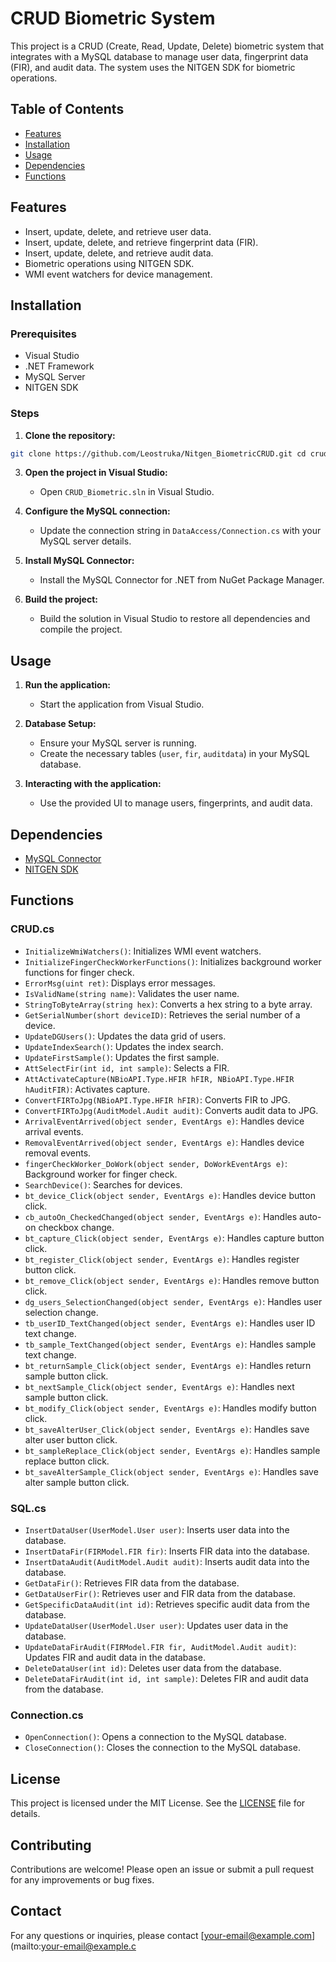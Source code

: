 # CRUD Biometric System

This project is a CRUD (Create, Read, Update, Delete) biometric system that integrates with a MySQL database to manage user data, fingerprint data (FIR), and audit data. The system uses the NITGEN SDK for biometric operations.

## Table of Contents

- [Features](#features)
- [Installation](#installation)
- [Usage](#usage)
- [Dependencies](#dependencies)
- [Functions](#functions)

## Features

- Insert, update, delete, and retrieve user data.
- Insert, update, delete, and retrieve fingerprint data (FIR).
- Insert, update, delete, and retrieve audit data.
- Biometric operations using NITGEN SDK.
- WMI event watchers for device management.

## Installation

### Prerequisites

- Visual Studio
- .NET Framework
- MySQL Server
- NITGEN SDK

### Steps

1. **Clone the repository:**
```Bash
git clone https://github.com/Leostruka/Nitgen_BiometricCRUD.git cd crud-biometric-system
```

3. **Open the project in Visual Studio:**
   - Open `CRUD_Biometric.sln` in Visual Studio.

4. **Configure the MySQL connection:**
   - Update the connection string in `DataAccess/Connection.cs` with your MySQL server details.

5. **Install MySQL Connector:**
   - Install the MySQL Connector for .NET from NuGet Package Manager.

6. **Build the project:**
   - Build the solution in Visual Studio to restore all dependencies and compile the project.

## Usage

1. **Run the application:**
   - Start the application from Visual Studio.

2. **Database Setup:**
   - Ensure your MySQL server is running.
   - Create the necessary tables (`user`, `fir`, `auditdata`) in your MySQL database.

3. **Interacting with the application:**
   - Use the provided UI to manage users, fingerprints, and audit data.

## Dependencies

- [MySQL Connector](https://dev.mysql.com/downloads/connector/net/)
- [NITGEN SDK](https://www.nitgen.com/eng/)

## Functions

### CRUD.cs

- `InitializeWmiWatchers()`: Initializes WMI event watchers.
- `InitializeFingerCheckWorkerFunctions()`: Initializes background worker functions for finger check.
- `ErrorMsg(uint ret)`: Displays error messages.
- `IsValidName(string name)`: Validates the user name.
- `StringToByteArray(string hex)`: Converts a hex string to a byte array.
- `GetSerialNumber(short deviceID)`: Retrieves the serial number of a device.
- `UpdateDGUsers()`: Updates the data grid of users.
- `UpdateIndexSearch()`: Updates the index search.
- `UpdateFirstSample()`: Updates the first sample.
- `AttSelectFir(int id, int sample)`: Selects a FIR.
- `AttActivateCapture(NBioAPI.Type.HFIR hFIR, NBioAPI.Type.HFIR hAuditFIR)`: Activates capture.
- `ConvertFIRToJpg(NBioAPI.Type.HFIR hFIR)`: Converts FIR to JPG.
- `ConvertFIRToJpg(AuditModel.Audit audit)`: Converts audit data to JPG.
- `ArrivalEventArrived(object sender, EventArgs e)`: Handles device arrival events.
- `RemovalEventArrived(object sender, EventArgs e)`: Handles device removal events.
- `fingerCheckWorker_DoWork(object sender, DoWorkEventArgs e)`: Background worker for finger check.
- `SearchDevice()`: Searches for devices.
- `bt_device_Click(object sender, EventArgs e)`: Handles device button click.
- `cb_autoOn_CheckedChanged(object sender, EventArgs e)`: Handles auto-on checkbox change.
- `bt_capture_Click(object sender, EventArgs e)`: Handles capture button click.
- `bt_register_Click(object sender, EventArgs e)`: Handles register button click.
- `bt_remove_Click(object sender, EventArgs e)`: Handles remove button click.
- `dg_users_SelectionChanged(object sender, EventArgs e)`: Handles user selection change.
- `tb_userID_TextChanged(object sender, EventArgs e)`: Handles user ID text change.
- `tb_sample_TextChanged(object sender, EventArgs e)`: Handles sample text change.
- `bt_returnSample_Click(object sender, EventArgs e)`: Handles return sample button click.
- `bt_nextSample_Click(object sender, EventArgs e)`: Handles next sample button click.
- `bt_modify_Click(object sender, EventArgs e)`: Handles modify button click.
- `bt_saveAlterUser_Click(object sender, EventArgs e)`: Handles save alter user button click.
- `bt_sampleReplace_Click(object sender, EventArgs e)`: Handles sample replace button click.
- `bt_saveAlterSample_Click(object sender, EventArgs e)`: Handles save alter sample button click.

### SQL.cs

- `InsertDataUser(UserModel.User user)`: Inserts user data into the database.
- `InsertDataFir(FIRModel.FIR fir)`: Inserts FIR data into the database.
- `InsertDataAudit(AuditModel.Audit audit)`: Inserts audit data into the database.
- `GetDataFir()`: Retrieves FIR data from the database.
- `GetDataUserFir()`: Retrieves user and FIR data from the database.
- `GetSpecificDataAudit(int id)`: Retrieves specific audit data from the database.
- `UpdateDataUser(UserModel.User user)`: Updates user data in the database.
- `UpdateDataFirAudit(FIRModel.FIR fir, AuditModel.Audit audit)`: Updates FIR and audit data in the database.
- `DeleteDataUser(int id)`: Deletes user data from the database.
- `DeleteDataFirAudit(int id, int sample)`: Deletes FIR and audit data from the database.

### Connection.cs

- `OpenConnection()`: Opens a connection to the MySQL database.
- `CloseConnection()`: Closes the connection to the MySQL database.

## License

This project is licensed under the MIT License. See the [LICENSE](https://github.com/Leostruka/CRUD_Biometric?tab=MIT-1-ov-file) file for details.

## Contributing

Contributions are welcome! Please open an issue or submit a pull request for any improvements or bug fixes.

## Contact

For any questions or inquiries, please contact [your-email@example.com](mailto:your-email@example.c
